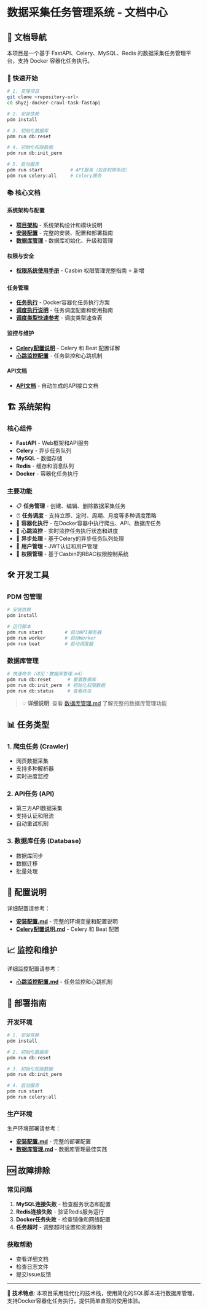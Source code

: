 # 数据采集任务管理系统 - 文档中心

## 📖 文档导航

本项目是一个基于 FastAPI、Celery、MySQL、Redis 的数据采集任务管理平台，支持 Docker 容器化任务执行。

### 🚀 快速开始

```bash
# 1. 克隆项目
git clone <repository-url>
cd shyzj-docker-crawl-task-fastapi

# 2. 安装依赖
pdm install

# 3. 初始化数据库
pdm run db:reset

# 4. 初始化权限数据
pdm run db:init_perm

# 5. 启动服务
pdm run start          # API服务（包含权限系统）
pdm run celery:all     # Celery服务
```

### 📚 核心文档

#### 系统架构与配置
- **[项目架构](项目架构.md)** - 系统架构设计和模块说明
- **[安装配置](安装配置.md)** - 完整的安装、配置和部署指南
- **[数据库管理](数据库管理.md)** - 数据库初始化、升级和管理

#### 权限与安全
- **[权限系统使用手册](权限系统使用手册.md)** - Casbin 权限管理完整指南 ⭐ 新增

#### 任务管理
- **[任务执行](任务执行.md)** - Docker容器化任务执行方案
- **[调度执行说明](调度执行说明.md)** - 任务调度配置和使用指南
- **[调度类型快速参考](调度类型快速参考.md)** - 调度类型速查表

#### 监控与维护
- **[Celery配置说明](Celery配置说明.md)** - Celery 和 Beat 配置详解
- **[心跳监控配置](心跳监控配置.md)** - 任务监控和心跳机制

#### API文档
- **[API文档](http://localhost:8089/api/v1/docs)** - 自动生成的API接口文档

## 🏗️ 系统架构

### 核心组件
- **FastAPI** - Web框架和API服务
- **Celery** - 异步任务队列
- **MySQL** - 数据存储
- **Redis** - 缓存和消息队列
- **Docker** - 容器化任务执行

### 主要功能
- 📋 **任务管理** - 创建、编辑、删除数据采集任务
- ⏰ **任务调度** - 支持立即、定时、周期、月度等多种调度策略
- 🐳 **容器化执行** - 在Docker容器中执行爬虫、API、数据库任务
- 💓 **心跳监控** - 实时监控任务执行状态和进度
- 🔄 **异步处理** - 基于Celery的异步任务队列处理
- 👤 **用户管理** - JWT认证和用户管理
- 🔐 **权限管理** - 基于Casbin的RBAC权限控制系统

## 🛠️ 开发工具

### PDM 包管理
```bash
# 安装依赖
pdm install

# 运行脚本
pdm run start        # 启动API服务器
pdm run worker       # 启动Worker
pdm run beat         # 启动调度器
```

### 数据库管理
```bash
# 快速命令（详见：数据库管理.md）
pdm run db:reset      # 重置数据库
pdm run db:init_perm  # 初始化权限数据
pdm run db:status     # 查看状态
```

> 💡 **详细说明**: 查看 [数据库管理.md](./数据库管理.md) 了解完整的数据库管理功能

## 📊 任务类型

### 1. 爬虫任务 (Crawler)
- 网页数据采集
- 支持多种解析器
- 实时进度监控

### 2. API任务 (API)
- 第三方API数据采集
- 支持认证和限流
- 自动重试机制

### 3. 数据库任务 (Database)
- 数据库同步
- 数据迁移
- 批量处理

## 🔧 配置说明

详细配置请参考：
- **[安装配置.md](./安装配置.md)** - 完整的环境变量和配置说明
- **[Celery配置说明.md](./Celery配置说明.md)** - Celery 和 Beat 配置

## 📈 监控和维护

详细监控配置请参考：
- **[心跳监控配置.md](./心跳监控配置.md)** - 任务监控和心跳机制

## 🚀 部署指南

### 开发环境
```bash
# 1. 安装依赖
pdm install

# 2. 初始化数据库
pdm run db:reset

# 3. 初始化权限数据
pdm run db:init_perm

# 4. 启动服务
pdm run start
pdm run celery:all
```

### 生产环境

生产环境部署请参考：
- **[安装配置.md](./安装配置.md)** - 完整的部署配置
- **[数据库管理.md](./数据库管理.md)** - 数据库管理最佳实践

## 🆘 故障排除

### 常见问题
1. **MySQL连接失败** - 检查服务状态和配置
2. **Redis连接失败** - 验证Redis服务运行
3. **Docker任务失败** - 检查镜像和网络配置
4. **任务超时** - 调整超时设置和资源限制

### 获取帮助
- 查看详细文档
- 检查日志文件
- 提交Issue反馈

---

📝 **技术特点**: 本项目采用现代化的技术栈，使用简化的SQL脚本进行数据库管理，支持Docker容器化任务执行，提供简单直观的使用体验。